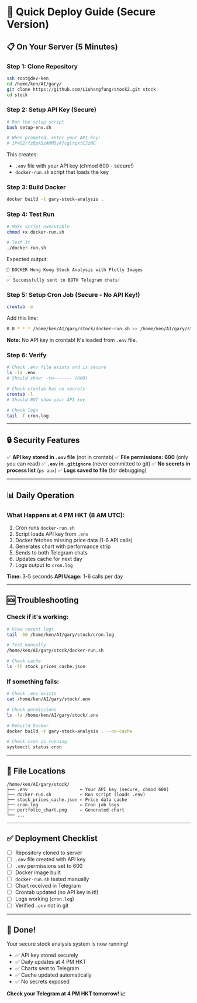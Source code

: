 # 🚀 Quick Deploy Guide (Secure Version)

## 📋 On Your Server (5 Minutes)

### Step 1: Clone Repository
```bash
ssh root@dev-ken
cd /home/ken/AI/gary/
git clone https://github.com/Liuhangfung/stock2.git stock
cd stock
```

### Step 2: Setup API Key (Secure)
```bash
# Run the setup script
bash setup-env.sh

# When prompted, enter your API key:
# 1P4Q2rfzBpA5zAMM5vA7cglrpxtCJzMG
```

This creates:
- `.env` file with your API key (chmod 600 - secure!)
- `docker-run.sh` script that loads the key

### Step 3: Build Docker
```bash
docker build -t gary-stock-analysis .
```

### Step 4: Test Run
```bash
# Make script executable
chmod +x docker-run.sh

# Test it
./docker-run.sh
```

Expected output:
```
🐳 DOCKER Hong Kong Stock Analysis with Plotly Images
...
✅ Successfully sent to BOTH Telegram chats!
```

### Step 5: Setup Cron Job (Secure - No API Key!)
```bash
crontab -e
```

Add this line:
```bash
0 8 * * * /home/ken/AI/gary/stock/docker-run.sh >> /home/ken/AI/gary/stock/cron.log 2>&1
```

**Note:** No API key in crontab! It's loaded from `.env` file.

### Step 6: Verify
```bash
# Check .env file exists and is secure
ls -la .env
# Should show: -rw------- (600)

# Check crontab has no secrets
crontab -l
# Should NOT show your API key

# Check logs
tail -f cron.log
```

---

## 🔒 Security Features

✅ **API key stored in `.env` file** (not in crontab)
✅ **File permissions: 600** (only you can read)
✅ **`.env` in `.gitignore`** (never committed to git)
✅ **No secrets in process list** (`ps aux`)
✅ **Logs saved to file** (for debugging)

---

## 📊 Daily Operation

### What Happens at 4 PM HKT (8 AM UTC):
1. Cron runs `docker-run.sh`
2. Script loads API key from `.env`
3. Docker fetches missing price data (1-6 API calls)
4. Generates chart with performance strip
5. Sends to both Telegram chats
6. Updates cache for next day
7. Logs output to `cron.log`

**Time:** 3-5 seconds
**API Usage:** 1-6 calls per day

---

## 🆘 Troubleshooting

### Check if it's working:
```bash
# View recent logs
tail -50 /home/ken/AI/gary/stock/cron.log

# Test manually
/home/ken/AI/gary/stock/docker-run.sh

# Check cache
ls -lh stock_prices_cache.json
```

### If something fails:
```bash
# Check .env exists
cat /home/ken/AI/gary/stock/.env

# Check permissions
ls -la /home/ken/AI/gary/stock/.env

# Rebuild Docker
docker build -t gary-stock-analysis . --no-cache

# Check cron is running
systemctl status cron
```

---

## 📝 File Locations

```
/home/ken/AI/gary/stock/
├── .env                    ← Your API key (secure, chmod 600)
├── docker-run.sh           ← Run script (loads .env)
├── stock_prices_cache.json ← Price data cache
├── cron.log                ← Cron job logs
├── portfolio_chart.png     ← Generated chart
└── ...
```

---

## ✅ Deployment Checklist

- [ ] Repository cloned to server
- [ ] `.env` file created with API key
- [ ] `.env` permissions set to 600
- [ ] Docker image built
- [ ] `docker-run.sh` tested manually
- [ ] Chart received in Telegram
- [ ] Crontab updated (no API key in it!)
- [ ] Logs working (`cron.log`)
- [ ] Verified `.env` not in git

---

## 🎉 Done!

Your secure stock analysis system is now running!

- ✅ API key stored securely
- ✅ Daily updates at 4 PM HKT
- ✅ Charts sent to Telegram
- ✅ Cache updated automatically
- ✅ No secrets exposed

**Check your Telegram at 4 PM HKT tomorrow! 📈**

